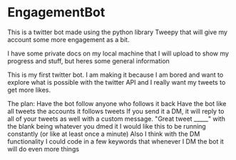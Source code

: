 # EngagementBot
This is a twitter bot made using the python library Tweepy that will give my account some more engagement as a bit.

I have some private docs on my local machine that I will upload to show my progress and stuff, but heres some general information


This is my first twitter bot. I am making it because I am bored and want to explore what is possible with the twitter API and I really want my tweets to get more likes.


The plan:
Have the bot follow anyone who follows it back
Have the bot like all tweets the accounts it follows tweets
If you send it a DM, it will reply to all of your tweets as well with a custom message. "Great tweet _____" with the blank being whatever you dmed it
I would like this to be running constantly (or like at least once a minute)
Also I think with the DM functionality I could code in a few keywords that whenever I DM the bot it will do even more things
